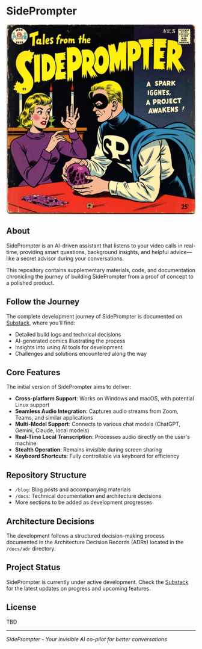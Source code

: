 # SidePrompter

![SidePrompter Cover](./blog/posts/01-start/images/01-cover.png)

## About

SidePrompter is an AI-driven assistant that listens to your video calls in real-time, providing smart questions, background insights, and helpful advice—like a secret advisor during your conversations.

This repository contains supplementary materials, code, and documentation chronicling the journey of building SidePrompter from a proof of concept to a polished product.

## Follow the Journey

The complete development journey of SidePrompter is documented on [Substack](https://sideprompter.substack.com/), where you'll find:

- Detailed build logs and technical decisions
- AI-generated comics illustrating the process
- Insights into using AI tools for development
- Challenges and solutions encountered along the way

## Core Features

The initial version of SidePrompter aims to deliver:

- **Cross-platform Support**: Works on Windows and macOS, with potential Linux support
- **Seamless Audio Integration**: Captures audio streams from Zoom, Teams, and similar applications
- **Multi-Model Support**: Connects to various chat models (ChatGPT, Gemini, Claude, local models)
- **Real-Time Local Transcription**: Processes audio directly on the user's machine
- **Stealth Operation**: Remains invisible during screen sharing
- **Keyboard Shortcuts**: Fully controllable via keyboard for efficiency

## Repository Structure

- `/blog`: Blog posts and accompanying materials
- `/docs`: Technical documentation and architecture decisions
- More sections to be added as development progresses

## Architecture Decisions

The development follows a structured decision-making process documented in the Architecture Decision Records (ADRs) located in the `/docs/adr` directory.

## Project Status

SidePrompter is currently under active development. Check the [Substack](https://sideprompter.substack.com/) for the latest updates on progress and upcoming features.

## License

TBD

---

*SidePrompter - Your invisible AI co-pilot for better conversations*
